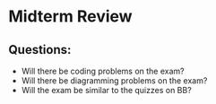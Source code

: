 # Midterm Review

## Questions:

* Will there be coding problems on the exam?
* Will there be diagramming problems on the exam?
* Will the exam be similar to the quizzes on BB?
